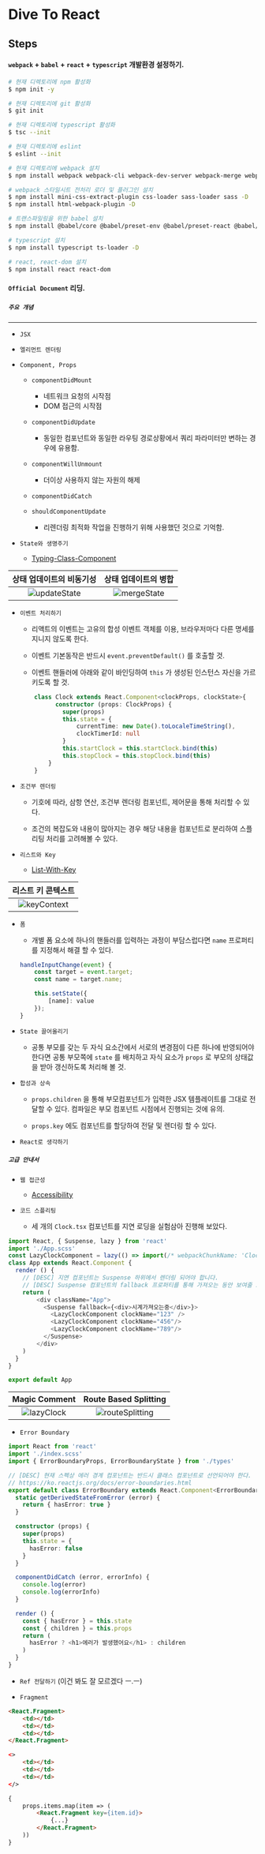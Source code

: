 # Dive To React

## Steps

#### `webpack` + `babel` + `react` + `typescript` 개발환경 설정하기.

```bash
# 현재 디렉토리에 npm 활성화
$ npm init -y
```

```bash
# 현재 디렉토리에 git 활성화
$ git init
```

```bash
# 현재 디렉토리에 typescript 활성화
$ tsc --init
```

```bash
# 현재 디렉토리에 eslint
$ eslint --init
```

```bash
# 현재 디렉토리에 webpack 설치
$ npm install webpack webpack-cli webpack-dev-server webpack-merge webpack-bundle-analyzer -D
```

```bash
# webpack 스타일시트 전처리 로더 및 플러그인 설치
$ npm install mini-css-extract-plugin css-loader sass-loader sass -D
$ npm install html-webpack-plugin -D
```

```bash
# 트랜스파일링을 위한 babel 설치
$ npm install @babel/core @babel/preset-env @babel/preset-react @babel/preset-typescript @babel/cli core-js babel-loader -D
```

```bash
# typescript 설치
$ npm install typescript ts-loader -D
```

```bash
# react, react-dom 설치
$ npm install react react-dom
```

#### `Official Document` 리딩.

##### `주요 개념`
<hr />

- `JSX`

- `엘리먼트 렌더링`

- `Component, Props`

    - `componentDidMount`

        - 네트워크 요청의 시작점
        - DOM 접근의 시작점

    - `componentDidUpdate`

        - 동일한 컴포넌트와 동일한 라우팅 경로상황에서 쿼리 파라미터만 변하는 경우에 유용함.

    - `componentWillUnmount`

        - 더이상 사용하지 않는 자원의 해제

    - `componentDidCatch`

    - `shouldComponentUpdate`
  
      - 리렌더링 최적화 작업을 진행하기 위해 사용했던 것으로 기억함.

- `State와 생명주기`

    - [Typing-Class-Component](./docs/Typing-Class-Components/readme.md)

| 상태 업데이트의 비동기성 | 상태 업데이트의 병합 |
| :-----------: | :-----------: |
| ![updateState](./images/updateState.png) | ![mergeState](./images/mergeState.png) |

- `이벤트 처리하기`

    - 리액트의 이벤트는 고유의 합성 이벤트 객체를 이용, 브라우저마다 다른 명세를 지니지 않도록 한다.

    - 이벤트 기본동작은 반드시 `event.preventDefault()` 를 호출할 것.

    - 이벤트 핸들러에 아래와 같이 바인딩하여 `this` 가 생성된 인스턴스 자신을 가르키도록 할 것.

    ```ts
        class Clock extends React.Component<clockProps, clockState>{
              constructor (props: ClockProps) {
                super(props)
                this.state = {
                    currentTime: new Date().toLocaleTimeString(),
                    clockTimerId: null
                }
                this.startClock = this.startClock.bind(this)
                this.stopClock = this.stopClock.bind(this)
            }
        }
    ```
- `조건부 렌더링`

    - 기호에 따라, 삼항 연산, 조건부 렌더링 컴포넌트, 제어문을 통해 처리할 수 있다.

    - 조건의 복잡도와 내용이 많아지는 경우 해당 내용을 컴포넌트로 분리하여 스플리팅 처리를 고려해볼 수 있다.

- `리스트와 Key`

    - [List-With-Key](./docs/List-With-Key/readme.md)

| 리스트 키 콘텍스트 |
| :-----------: |
| ![keyContext](./images/keyContext.png) |

- `폼`

    - 개별 폼 요소에 하나의 핸들러를 입력하는 과정이 부담스럽다면 `name` 프로퍼티를 지정해서 해결 할 수 있다.
    
    ```ts
    handleInputChange(event) {
        const target = event.target;
        const name = target.name;

        this.setState({
            [name]: value
        });
    }
    ```

- `State 끌어올리기`

    - 공통 부모를 갖는 두 자식 요소간에서 서로의 변경점이 다른 하나에 반영되어야 한다면 공통 부모쪽에 `state` 를 배치하고 자식 요소가 `props` 로 부모의 상태값을 받아 갱신하도록 처리해 볼 것.

- `합성과 상속`

    - `props.children` 을 통해 부모컴포넌트가 입력한 JSX 템플레이트를 그대로 전달할 수 있다. 컴파일은 부모 컴포넌트 시점에서 진행되는 것에 유의.
  
    - `props.key` 에도 컴포넌트를 할당하여 전달 및 렌더링 할 수 있다.

- `React로 생각하기`

##### `고급 안내서`

- `웹 접근성`

    - [Accessibility](./docs/Accessibility/readme.md)

- `코드 스플리팅`

    - 세 개의 `Clock.tsx` 컴포넌트를 지연 로딩을 실험삼아 진행해 보았다.

```ts
import React, { Suspense, lazy } from 'react'
import './App.scss'
const LazyClockComponent = lazy(() => import(/* webpackChunkName: 'Clock' */ './Clock'))
class App extends React.Component {
  render () {
    // [DESC] 지연 컴포넌트는 Suspense 하위에서 렌더링 되어야 합니다.
    // [DESC] Suspense 컴포넌트의 fallback 프로퍼티를 통해 가져오는 동안 보여줄 요소를 지정할 수 있습니다. (ex. loader)
    return (
        <div className="App">
          <Suspense fallback={<div>시계가져오는중</div>}>
            <LazyClockComponent clockName="123" />
            <LazyClockComponent clockName="456"/>
            <LazyClockComponent clockName="789"/>
          </Suspense>
        </div>
    )
  }
}

export default App
```
| Magic Comment | Route Based Splitting |
|:-----:|:-----:|
| ![lazyClock](./images/lazyClock.png)| ![routeSplitting](./images/routeSplitting.png) |

- `Error Boundary`

```ts
import React from 'react'
import './index.scss'
import { ErrorBoundaryProps, ErrorBoundaryState } from './types'

// [DESC] 현재 스펙상 에러 경계 컴포넌트는 반드시 클래스 컴포넌트로 선언되어야 한다.
// https://ko.reactjs.org/docs/error-boundaries.html
export default class ErrorBoundary extends React.Component<ErrorBoundaryProps, ErrorBoundaryState> {
  static getDerivedStateFromError (error) {
    return { hasError: true }
  }

  constructor (props) {
    super(props)
    this.state = {
      hasError: false
    }
  }

  componentDidCatch (error, errorInfo) {
    console.log(error)
    console.log(errorInfo)
  }

  render () {
    const { hasError } = this.state
    const { children } = this.props
    return (
      hasError ? <h1>에러가 발생했어요</h1> : children
    )
  }
}
```

- `Ref 전달하기` (이건 봐도 잘 모르겠다 ㅡ.ㅡ)

- `Fragment`

```html
<React.Fragment>
    <td></td>
    <td></td>
    <td></td>
</React.Fragment>
```
```html
<>
    <td></td>
    <td></td>
    <td></td>
</>
```
```html
{
    props.items.map(item => (
        <React.Fragment key={item.id}>
            {...}
        </React.Fragment>
    ))
}

```
